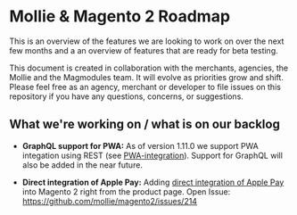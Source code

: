 # Mollie & Magento 2 Roadmap

This is an overview of the features we are looking to work on over the next few months and a an overview of features that are ready for beta testing. 

This document is created in collaboration with the merchants, agencies, the Mollie and the Magmodules team. It will evolve as priorities grow and shift. Please feel free as an agency, merchant or developer to file issues on this repository if you have any questions, concerns, or suggestions.

## What we're working on / what is on our backlog

* **GraphQL support for PWA:** 
As of version 1.11.0 we support PWA integation using REST (see [PWA-integration](https://github.com/mollie/magento2/wiki/PWA-integration)). Support for GraphQL will also be added in the near future. 

* **Direct integration of Apple Pay:** 
Adding [direct integration of Apple Pay](https://docs.mollie.com/guides/applepay-direct-integration) into Magento 2 right from the product page. 
Open Issue: https://github.com/mollie/magento2/issues/214
